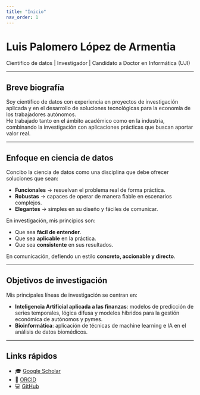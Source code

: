 ```yaml
---
title: "Inicio"
nav_order: 1
---
```


# Luis Palomero López de Armentia

Científico de datos | Investigador | Candidato a Doctor en Informática (UJI)

---

## Breve biografía
Soy científico de datos con experiencia en proyectos de investigación aplicada y en el desarrollo de soluciones tecnológicas para la economía de los trabajadores autónomos.  
He trabajado tanto en el ámbito académico como en la industria, combinando la investigación con aplicaciones prácticas que buscan aportar valor real.

---

## Enfoque en ciencia de datos
Concibo la ciencia de datos como una disciplina que debe ofrecer soluciones que sean:
- **Funcionales** → resuelvan el problema real de forma práctica.  
- **Robustas** → capaces de operar de manera fiable en escenarios complejos.  
- **Elegantes** → simples en su diseño y fáciles de comunicar.  

En investigación, mis principios son:
- Que sea **fácil de entender**.  
- Que sea **aplicable** en la práctica.  
- Que sea **consistente** en sus resultados.  

En comunicación, defiendo un estilo **concreto, accionable y directo**.

---

## Objetivos de investigación
Mis principales líneas de investigación se centran en:
- **Inteligencia Artificial aplicada a las finanzas**: modelos de predicción de series temporales, lógica difusa y modelos híbridos para la gestión económica de autónomos y pymes.  
- **Bioinformática**: aplicación de técnicas de machine learning e IA en el análisis de datos biomédicos.  

---

## Links rápidos
- 🎓 [Google Scholar](https://scholar.google.com/)  
- 🔗 [ORCID](https://orcid.org/0000-0000-0000-0000)  
- 💻 [GitHub](https://github.com/lpalomerol)  

